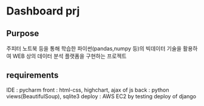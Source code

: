 # Dashboard prj

## Purpose
주피터 노트북 등을 통해 학습한 파이썬(pandas,numpy 등)의 빅데이터 기술을 활용하여 WEB 상의 데이터 분석 플랫폼을 구현하는 프로젝트

## requirements
IDE :  pycharm
front : html-css, highchart, ajax of js
back : python views(BeautifulSoup), sqlite3
deploy : AWS EC2 by testing deploy of django